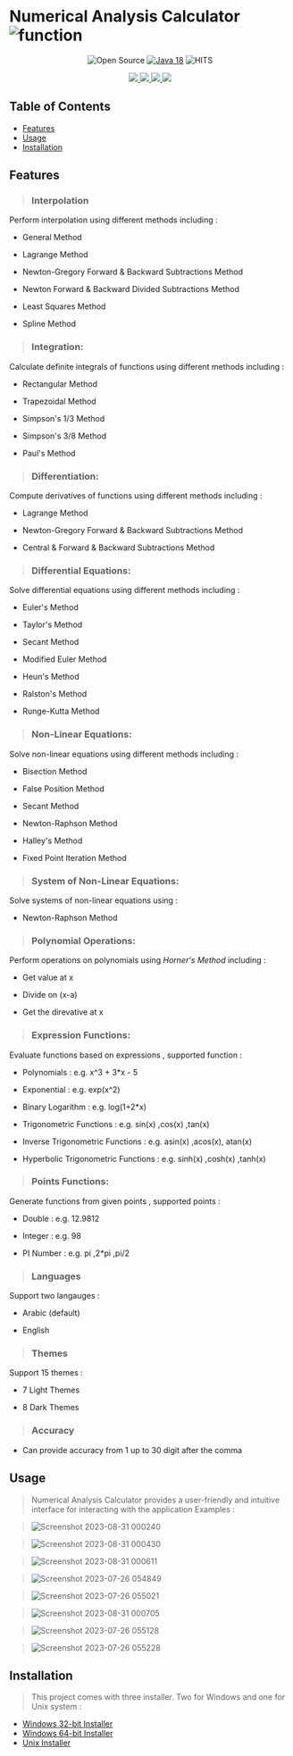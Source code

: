 # Numerical Analysis Calculator  ![function](https://github.com/Abdalrahman-Alhamod/Numeric-Calc/assets/137921143/972b0760-690b-41b7-acd6-b4cb9ed9a317)

<div align=center>
       
![Open Source](https://img.shields.io/badge/Open%20Source-%E2%9D%A4-red?style=flat) [![Java 18](https://img.shields.io/badge/Java-18-red.svg)](https://www.java.com)
![HITS](https://hits.seeyoufarm.com/api/count/incr/badge.svg?url=https%3A%2F%2Fgithub.com%2FAbdalrahman-Alhamod%2FNumeric-Calc&count_bg=%2379C83D&title_bg=%23555555&icon=&icon_color=%23E7E7E7&title=PAGE+VIEWS&edge_flat=false)
       

   <a href="https://github.com/Abdalrahman-Alhamod/Numeric-Calc/releases/latest">
     <img src="https://img.shields.io/badge/NAS-v3.1.0-green?style=flat"/> 
   </a>
  <a href="https://github.com/Abdalrahman-Alhamod/Numeric-Calc/network/members">
    <img src="https://img.shields.io/github/forks/Abdalrahman-Alhamod/Numeric-Calc"/> 
  </a>  
  <a href="https://github.com/Abdalrahman-Alhamod/Numeric-Calc/stargazers">
    <img src="https://img.shields.io/github/stars/Abdalrahman-Alhamod/Numeric-Calc"/> 
  </a>
    <a href="https://github.com/Abdalrahman-Alhamod/Numeric-Calc/blob/main/LICENSE">
    <img src="https://img.shields.io/github/license/Abdalrahman-Alhamod/Numeric-Calc"/> 
  </a>

       
</div>

## Table of Contents
- [Features](#features)
- [Usage](#usage)
- [Installation](#installation)

## Features

> ### **Interpolation**
 Perform interpolation using different methods including :

- General Method

- Lagrange Method

- Newton-Gregory Forward & Backward Subtractions Method

- Newton Forward & Backward Divided Subtractions Method

- Least Squares Method

- Spline Method


> ### **Integration**:
Calculate definite integrals of functions using different methods including :

- Rectangular Method

- Trapezoidal Method

- Simpson's 1/3 Method

- Simpson's 3/8 Method

- Paul's Method

> ### **Differentiation**: 
Compute derivatives of functions using different methods including :

- Lagrange Method

- Newton-Gregory Forward & Backward Subtractions Method

- Central & Forward & Backward Subtractions Method

> ### **Differential Equations**: 
Solve differential  equations using different methods including :

- Euler's Method

- Taylor's Method

- Secant Method

- Modified Euler Method

- Heun's Method

- Ralston's Method

- Runge-Kutta Method

> ### **Non-Linear Equations**: 
Solve non-linear equations using different methods including :

- Bisection Method

- False Position Method

- Secant Method

- Newton-Raphson Method

- Halley's Method

- Fixed Point Iteration Method

> ### **System of Non-Linear Equations**: 
Solve systems of non-linear equations using :

- Newton-Raphson Method

> ### **Polynomial Operations**: 
Perform operations on polynomials using _Horner's Method_  including :

- Get value at x

- Divide on (x-a)

- Get the direvative at x

> ### **Expression Functions**:
Evaluate functions based on expressions , supported function :

- Polynomials : e.g. x^3 + 3*x - 5

- Exponential : e.g. exp(x^2)

- Binary Logarithm : e.g. log(1+2*x)

- Trigonometric Functions : e.g. sin(x) ,cos(x) ,tan(x)

- Inverse Trigonometric Functions : e.g. asin(x) ,acos(x), atan(x)

- Hyperbolic Trigonometric Functions : e.g. sinh(x) ,cosh(x) ,tanh(x)

> ### **Points Functions**:
 Generate functions from given points , supported points :
 
- Double : e.g. 12.9812
 
- Integer : e.g. 98

- PI Number : e.g. pi ,2*pi ,pi/2

> ### **Languages**
Support two langauges :

- Arabic (default)
 
- English

> ### **Themes**
Support 15 themes :

- 7 Light Themes
  
- 8 Dark Themes
  
> ### **Accuracy**

- Can provide accuracy from 1 up to 30 digit after the comma

## Usage
> Numerical Analysis Calculator provides a user-friendly and intuitive interface for interacting with the application Examples :

> ![Screenshot 2023-08-31 000240](https://github.com/Abdalrahman-Alhamod/Numeric-Calc/assets/137921143/f744216a-8b18-438d-9617-91e30203d2c3)

> ![Screenshot 2023-08-31 000430](https://github.com/Abdalrahman-Alhamod/Numeric-Calc/assets/137921143/9e125062-6798-49de-ad4d-790a362ba74c)

> ![Screenshot 2023-08-31 000611](https://github.com/Abdalrahman-Alhamod/Numeric-Calc/assets/137921143/9ac63eca-3179-4a69-a8e7-c1efd5a1f6b0)

> ![Screenshot 2023-07-26 054849](https://github.com/Abdalrahman-Alhamod/Numeric-Calc/assets/137921143/3fa1a77a-f696-4b84-a125-5de038b3999d)

> ![Screenshot 2023-07-26 055021](https://github.com/Abdalrahman-Alhamod/Numeric-Calc/assets/137921143/0374db70-14b9-4148-bd76-61649d93fd1f)

> ![Screenshot 2023-08-31 000705](https://github.com/Abdalrahman-Alhamod/Numeric-Calc/assets/137921143/472ac070-c5a9-4e24-9dcd-bc8eb23f5bb2)

> ![Screenshot 2023-07-26 055128](https://github.com/Abdalrahman-Alhamod/Numeric-Calc/assets/137921143/55b4eaf8-33dc-45c7-9a82-cdcfb76f08bc)

> ![Screenshot 2023-07-26 055228](https://github.com/Abdalrahman-Alhamod/Numeric-Calc/assets/137921143/4be42e0c-73e3-4a92-9d21-1880053099b7)

## Installation
> This project comes with three installer. Two for Windows and one for Unix system :

- [Windows 32-bit Installer](https://github.com/Abdalrahman-Alhamod/Numeric-Calc/releases/download/v3.1.0/Numerical_Analysis_Calculator_Windows_x32_Installer.exe)
- [Windows 64-bit Installer](https://github.com/Abdalrahman-Alhamod/Numeric-Calc/releases/download/v3.1.0/Numerical_Analysis_Calculator_Windows_x64_Installer.exe)
- [Unix Installer](https://github.com/Abdalrahman-Alhamod/Numeric-Calc/releases/download/v3.1.0/Numerical_Analysis_Calculator_Unix_Installer.sh)


